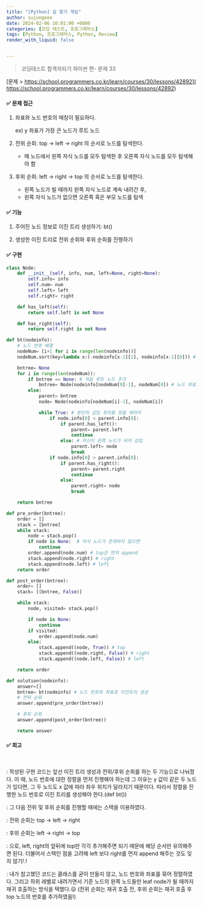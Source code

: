```yaml
---
title: "[Python] 길 찾기 게임"
author: sujungeee
date: 2024-02-06 16:01:00 +0800
categories: [코딩 테스트, 프로그래머스]
tags: [Python, 프로그래머스, Python, Review]
render_with_liquid: false


---
```




> 코딩테스트 합격자되기 파이썬 편- 문제 33

[문제 >   https://school.programmers.co.kr/learn/courses/30/lessons/42892]( https://school.programmers.co.kr/learn/courses/30/lessons/42892)





#### ✅ 문제 접근

1. 좌표와 노드 번호의 매칭이 필요하다.

   ex) y 좌표가 가장 큰 노드가 루트 노드



2. 전위 순회: top -> left -> right 의 순서로 노드를 탐색한다.
   - 매 노드에서 왼쪽 자식 노드를 모두 탐색한 후 오른쪽 자식 노드를 모두 탐색해야 함



3. 후위 순회: left -> right -> top 의 순서로 노드를 탐색한다.
   - 왼쪽 노드가 빌 때까지 왼쪽 자식 노드로 계속 내려간 후, 
   - 왼쪽 자식 노드가 없으면 오른쪽 혹은 부모 노드를 탐색



#### ✅ 기능

1. 주어진 노드 정보로 이진 트리 생성하기: bt()



2. 생성한 이진 트리로 전위 순회와 후위 순회를 진행하기




#### ✅ 구현

```python
class Node:
    def __init__(self, info, num, left=None, right=None):
        self.info= info
        self.num= num
        self.left= left
        self.right= right

    def has_left(self):
        return self.left is not None

    def has_right(self):
        return self.right is not None

def bt(nodeinfo):
    # 노드 번호 배열
    nodeNum= [i+1 for i in range(len(nodeinfo))]
    nodeNum.sort(key=lambda x:(-nodeinfo[x-1][1], nodeinfo[x-1][0])) # 1 idx는 내림차순, 2 idx는 오름차순

    bntree= None
    for i in range(len(nodeNum)):
        if bntree == None: # 처음 루트 노드 추가
            bntree= Node(nodeinfo[nodeNum[0]-1], nodeNum[0]) # 노드 좌표, 노드 번호
        else:
            parent= bntree
            node= Node(nodeinfo[nodeNum[i]-1], nodeNum[i])

            while True: # 본인의 삽입 위치를 찾을 때까지
                if node.info[0] < parent.info[0]:
                    if parent.has_left():
                        parent= parent.left
                        continue
                    else: # 자신이 왼쪽 노드가 되어 삽입
                        parent.left= node
                        break
                if node.info[0] > parent.info[0]:
                    if parent.has_right():
                        parent= parent.right
                        continue
                    else:
                        parent.right= node
                        break

    return bntree

def pre_order(bntree):
    order = []
    stack = [bntree]
    while stack:
        node = stack.pop()
        if node is None:  # 자식 노드가 존재하지 않으면
            continue
        order.append(node.num) # top은 먼저 append
        stack.append(node.right) # right
        stack.append(node.left) # left
    return order

def post_order(bntree):
    order= []
    stack= [(bntree, False)]

    while stack:
        node, visited= stack.pop()

        if node is None:
            continue
        if visited:
            order.append(node.num)
        else:
            stack.append((node, True)) # top
            stack.append((node.right, False)) # right
            stack.append((node.left, False)) # left

    return order

def solution(nodeinfo):
    answer=[]
    bntree= bt(nodeinfo) # 노드 번호와 좌표로 이진트리 생성
    # 전위 순회
    answer.append(pre_order(bntree))

    # 후위 순회
    answer.append(post_order(bntree))

    return answer
```



#### ✅ 회고

​	

: 작성된 구현 코드는 앞선 이진 트리 생성과 전위/후위 순회를 하는 두 기능으로 나눠졌다. 이 때, 노드 번호에 대한 정렬을 먼저 진행해야 하는데 그 이유는 y 값이 같은 두 노드가 있다면, 그 두 노드도 x 값에 따라 좌우 위치가 달라지기 때문이다. 따라서 정렬을 진행한 노드 번호로 이진 트리를 생성해야 한다.(def bt())

: 그 다음 전위 및 후위 순회를 진행할 때에는 스택을 이용하였다.

: 전위 순회는 top -> left -> right

: 후위 순회는 left -> right -> top

: 으로, left, right의 앞뒤에 top만 각각 추가해주면 되기 때문에 해당 순서만 유의해주면 된다. 더불어서 스택인 점을 고려해 left 보다 right를 먼저 append 해주는 것도 잊지 않기!.!

: 내가 참고했던 코드는 클래스를 굳이 만들지 않고, 노드 번호와 좌표를 묶어 정렬하였다. 그리고 하위 레벨로 내려가면서 기준 노드의 왼쪽 노드들만 leaf node가 될 때까지 재귀 호출하는 방식을 택했다.😛 (전위 순회는 재귀 호출 전, 후위 순회는 재귀 호출 후 top 노드의 번호를 추가하였음!)  